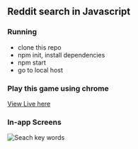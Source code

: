 ## Reddit search in Javascript

### Running
* clone this repo
* npm init, install dependencies
* npm start
* go to local host


### Play this game using chrome 
[View Live here](https://xinyutang-redditsearch.herokuapp.com/)


### In-app Screens

![Seach key words](public/image/start.png)

